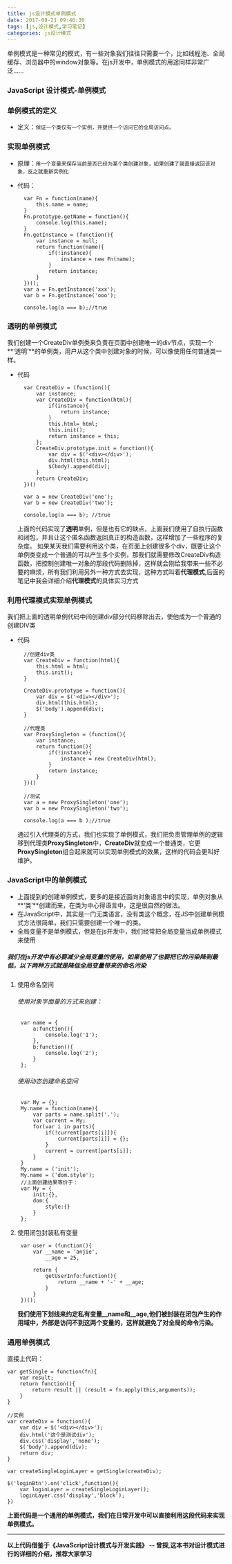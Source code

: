 ```yaml
---
title: js设计模式单例模式
date: 2017-08-21 09:46:30
tags: [js,设计模式,学习笔记]
categories: js设计模式
---
```

单例模式是一种常见的模式，有一些对象我们往往只需要一个，比如线程池、全局缓存、浏览器中的window对象等。在js开发中，单例模式的用途同样非常广泛......
<!--more-->
### JavaScript 设计模式-单例模式

### 单例模式的定义
* 定义：`保证一个类仅有一个实例，并提供一个访问它的全局访问点。`

### 实现单例模式
* 原理：`用一个变量来保存当前是否已经为某个类创建对象，如果创建了就直接返回该对象，反之就重新实例化`
* 代码：

        var Fn = function(name){
            this.name = name;
        }
        Fn.prototype.getName = function(){
            console.log(this.name);
        }
        Fn.getInstance = (function(){
            var instance = null;
            return function(name){
                if(!instance){
                    instance = new Fn(name);
                }
                return instance;
            }
        })();
        var a = Fn.getInstance('xxx');
        var b = Fn.getInstance('ooo');
        
        console.log(a === b);//true

### 透明的单例模式
我们创建一个CreateDiv单例类来负责在页面中创建唯一的div节点，实现一个**‘透明’**的单例类，用户从这个类中创建对象的时候，可以像使用任何普通类一样。

* 代码

        var CreateDiv = (function(){
            var instance;
            var CreateDiv = function(html){
                if(instance){
                    return instance;
                }
                this.html= html;
                this.init();
                return instance = this;
            };
            CreateDiv.prototype.init = function(){
                var div = $('<div></div>');
                div.html(this.html);
                $(body).append(div);
            }
            return CreateDiv;
        })()
        
        var a = new CreateDiv('one');
        var b = new CreateDiv('two');
        
        console.log(a === b); //true
        
    上面的代码实现了**透明**单例，但是也有它的缺点，上面我们使用了自执行函数和闭包，并且让这个匿名函数返回真正的构造函数，这样增加了一些程序的复杂度。
    如果某天我们需要利用这个类，在页面上创建很多个div，既要让这个单例类变成一个普通的可以产生多个实例，那我们就需要修改CreateDiv构造函数，把控制创建唯一对象的那段代码删除掉，这样就会刚给我带来一些不必要的麻烦，所有我们利用另外一种方式去实现，这种方式叫着**代理模式**,后面的笔记中我会详细介绍**代理模式**的具体实习方式
    
### 利用代理模式实现单例模式 
我们把上面的透明单例代码中间创建div部分代码移除出去，使他成为一个普通的创建DIV类

* 代码

        //创建div类
        var CreateDiv = function(html){
            this.html = html;
            this.init();
        }
        
        CreateDiv.prototype = function(){
            var div = $('<div></div>');
            div.html(this.html);
            $('body').append(div);
        }
        
        //代理类
        var ProxySingleton = (function(){
            var instance;
            return function(){
                if(!instance){
                    instance = new CreateDiv(html);
                }
                return instance;
            }
        })()
        
        //测试
        var a = new ProxySingleton('one');
        var b = new ProxySingleton('two');
        
        console.log(a === b );//true
        
    通过引入代理类的方式，我们也实现了单例模式，我们把负责管理单例的逻辑移到代理类**ProxySingleton**中，**CreateDiv**就变成一个普通类，它更**ProxySingleton**组合起来就可以实现单例模式的效果，这样的代码会更叫好维护。
    
### JavaScript中的单例模式
* 上面提到的创建单例模式，更多的是接近面向对象语言中的实现，单例对象从**‘类’**创建而来，在类为中心得语言中，这是很自然的做法。
* 在JavaScript中，其实是一门无类语言，没有类这个概念，在JS中创建单例模式方法很简单，我们只需要创建一个唯一的类。
* 全局变量不是单例模式，但是在js开发中，我们经常把全局变量当成单例模式来使用
##### 我们在js开发中有必要减少全局变量的使用，如果使用了也要把它的污染降到最低，以下两种方式就是降低全局变量带来的命名污染

1. 使用命名空间

    ###### 使用对象字面量的方式来创建：
        var name = {
            a:function(){
                console.log('1');
            },
            b:function(){
                console.log('2');
            }
        };
    ###### 使用动态创建命名空间
        var My = {};
        My.name = function(name){
            var parts = name.split('.');
            var current = My;
            for(var i in parts){
                if(!current[parts[i]]){
                    current[parts[i]] = {};
                }
                current = current[parts[i]];
            }
        }
        My.name = ('init');
        My.name = ('dom.style');
        //上面创建结果等价于：
        var My = {
            init:{},
            dom:{
                style:{}
            }
        };    
2. 使用闭包封装私有变量

        var user = (function(){
            var __name = 'anjie',
                __age = 25,
                
            return {
                getUserInfo:function(){
                    return __name + '-' + __age;
                }
            }    
        })();
        
   **我们使用下划线来约定私有变量__name和__age,他们被封装在闭包产生的作用域中，外部是访问不到这两个变量的，这样就避免了对全局的命令污染。**
   
###  通用单例模式     

直接上代码：

    var getSingle = function(fn){
        var result;
        return function(){
            return result || (result = fn.apply(this,arguments));
        }
    }
    
    //实例
    var createDiv = function(){
        var div = $('<div></div>');
        div.html('这个是测试div');
        div.css('display','none');
        $('body').append(div);
        return div;
    }
    
    var createSingleLoginLayer = getSingle(createDiv);
    
    $('loginBtn').on('click',function(){
        var loginLayer = createSingleLoginLayer();
        loginLayer.css('display','block');
    })
    
    
**上面代码是一个通用的单例模式，我们在日常开发中可以直接利用这段代码来实现单例模式。**

****
**以上代码借鉴于《JavaScript设计模式与开发实践》 -- 曾探,这本书对设计模式进行的详细的介绍，推荐大家学习**